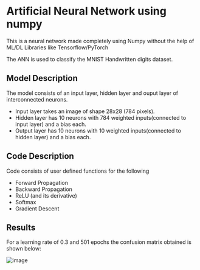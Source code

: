 # Artificial Neural Network using numpy
This is a neural network made completely using Numpy without the help of ML/DL Libraries like Tensorflow/PyTorch

The ANN is used to classify the MNIST Handwritten digits dataset.

## Model Description

The model consists of an input layer, hidden layer and ouput layer of interconnected neurons.

* Input layer takes an image of shape 28x28 (784 pixels).
* Hidden layer has 10 neurons with 784 weighted inputs(connected to input layer) and a bias each.
* Output layer has 10 neurons with 10 weighted inputs(connected to hidden layer) and a bias each.

## Code Description

Code consists of user defined functions for the following

* Forward Propagation
* Backward Propagation
* ReLU (and its derivative)
* Softmax
* Gradient Descent

## Results 

For a learning rate of 0.3 and 501 epochs the confusion matrix obtained is shown below:

![image](https://github.com/user-attachments/assets/f2ce55f9-07de-445f-847b-eea399c369ab)

